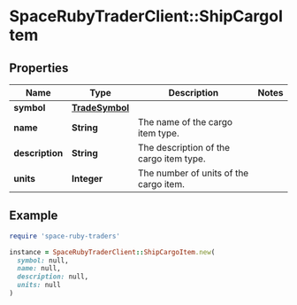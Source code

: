 # SpaceRubyTraderClient::ShipCargoItem

## Properties

| Name | Type | Description | Notes |
| ---- | ---- | ----------- | ----- |
| **symbol** | [**TradeSymbol**](TradeSymbol.md) |  |  |
| **name** | **String** | The name of the cargo item type. |  |
| **description** | **String** | The description of the cargo item type. |  |
| **units** | **Integer** | The number of units of the cargo item. |  |

## Example

```ruby
require 'space-ruby-traders'

instance = SpaceRubyTraderClient::ShipCargoItem.new(
  symbol: null,
  name: null,
  description: null,
  units: null
)
```


